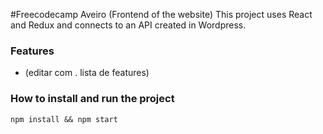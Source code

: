 #Freecodecamp Aveiro (Frontend of the website)
This project uses React and Redux and connects to an API created in Wordpress.

### Features

- (editar com . lista de features)

### How to install and run the project

```
npm install && npm start
```

